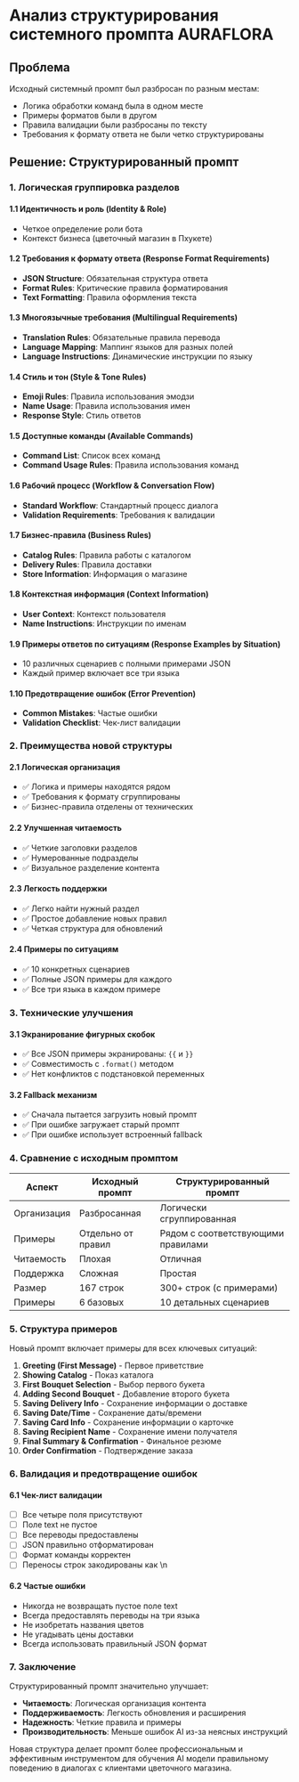 # Анализ структурирования системного промпта AURAFLORA

## Проблема
Исходный системный промпт был разбросан по разным местам:
- Логика обработки команд была в одном месте
- Примеры форматов были в другом
- Правила валидации были разбросаны по тексту
- Требования к формату ответа не были четко структурированы

## Решение: Структурированный промпт

### 1. Логическая группировка разделов

#### 1.1 Идентичность и роль (Identity & Role)
- Четкое определение роли бота
- Контекст бизнеса (цветочный магазин в Пхукете)

#### 1.2 Требования к формату ответа (Response Format Requirements)
- **JSON Structure**: Обязательная структура ответа
- **Format Rules**: Критические правила форматирования
- **Text Formatting**: Правила оформления текста

#### 1.3 Многоязычные требования (Multilingual Requirements)
- **Translation Rules**: Обязательные правила перевода
- **Language Mapping**: Маппинг языков для разных полей
- **Language Instructions**: Динамические инструкции по языку

#### 1.4 Стиль и тон (Style & Tone Rules)
- **Emoji Rules**: Правила использования эмодзи
- **Name Usage**: Правила использования имен
- **Response Style**: Стиль ответов

#### 1.5 Доступные команды (Available Commands)
- **Command List**: Список всех команд
- **Command Usage Rules**: Правила использования команд

#### 1.6 Рабочий процесс (Workflow & Conversation Flow)
- **Standard Workflow**: Стандартный процесс диалога
- **Validation Requirements**: Требования к валидации

#### 1.7 Бизнес-правила (Business Rules)
- **Catalog Rules**: Правила работы с каталогом
- **Delivery Rules**: Правила доставки
- **Store Information**: Информация о магазине

#### 1.8 Контекстная информация (Context Information)
- **User Context**: Контекст пользователя
- **Name Instructions**: Инструкции по именам

#### 1.9 Примеры ответов по ситуациям (Response Examples by Situation)
- 10 различных сценариев с полными примерами JSON
- Каждый пример включает все три языка

#### 1.10 Предотвращение ошибок (Error Prevention)
- **Common Mistakes**: Частые ошибки
- **Validation Checklist**: Чек-лист валидации

### 2. Преимущества новой структуры

#### 2.1 Логическая организация
- ✅ Логика и примеры находятся рядом
- ✅ Требования к формату сгруппированы
- ✅ Бизнес-правила отделены от технических

#### 2.2 Улучшенная читаемость
- ✅ Четкие заголовки разделов
- ✅ Нумерованные подразделы
- ✅ Визуальное разделение контента

#### 2.3 Легкость поддержки
- ✅ Легко найти нужный раздел
- ✅ Простое добавление новых правил
- ✅ Четкая структура для обновлений

#### 2.4 Примеры по ситуациям
- ✅ 10 конкретных сценариев
- ✅ Полные JSON примеры для каждого
- ✅ Все три языка в каждом примере

### 3. Технические улучшения

#### 3.1 Экранирование фигурных скобок
- ✅ Все JSON примеры экранированы: `{{` и `}}`
- ✅ Совместимость с `.format()` методом
- ✅ Нет конфликтов с подстановкой переменных

#### 3.2 Fallback механизм
- ✅ Сначала пытается загрузить новый промпт
- ✅ При ошибке загружает старый промпт
- ✅ При ошибке использует встроенный fallback

### 4. Сравнение с исходным промптом

| Аспект | Исходный промпт | Структурированный промпт |
|--------|-----------------|-------------------------|
| Организация | Разбросанная | Логически сгруппированная |
| Примеры | Отдельно от правил | Рядом с соответствующими правилами |
| Читаемость | Плохая | Отличная |
| Поддержка | Сложная | Простая |
| Размер | 167 строк | 300+ строк (с примерами) |
| Примеры | 6 базовых | 10 детальных сценариев |

### 5. Структура примеров

Новый промпт включает примеры для всех ключевых ситуаций:

1. **Greeting (First Message)** - Первое приветствие
2. **Showing Catalog** - Показ каталога
3. **First Bouquet Selection** - Выбор первого букета
4. **Adding Second Bouquet** - Добавление второго букета
5. **Saving Delivery Info** - Сохранение информации о доставке
6. **Saving Date/Time** - Сохранение даты/времени
7. **Saving Card Info** - Сохранение информации о карточке
8. **Saving Recipient Name** - Сохранение имени получателя
9. **Final Summary & Confirmation** - Финальное резюме
10. **Order Confirmation** - Подтверждение заказа

### 6. Валидация и предотвращение ошибок

#### 6.1 Чек-лист валидации
- [ ] Все четыре поля присутствуют
- [ ] Поле text не пустое
- [ ] Все переводы предоставлены
- [ ] JSON правильно отформатирован
- [ ] Формат команды корректен
- [ ] Переносы строк закодированы как \\n

#### 6.2 Частые ошибки
- Никогда не возвращать пустое поле text
- Всегда предоставлять переводы на три языка
- Не изобретать названия цветов
- Не угадывать цены доставки
- Всегда использовать правильный JSON формат

### 7. Заключение

Структурированный промпт значительно улучшает:
- **Читаемость**: Логическая организация контента
- **Поддерживаемость**: Легкость обновления и расширения
- **Надежность**: Четкие правила и примеры
- **Производительность**: Меньше ошибок AI из-за неясных инструкций

Новая структура делает промпт более профессиональным и эффективным инструментом для обучения AI модели правильному поведению в диалогах с клиентами цветочного магазина. 